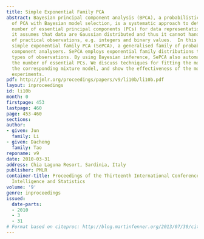 ```yaml
---
title: Simple Exponential Family PCA
abstract: Bayesian principal component analysis (BPCA), a probabilistic reformulation
  of PCA with Bayesian model selection, is a systematic approach to determining the
  number of essential principal components (PCs) for data representation.  However,
  it assumes that data are Gaussian distributed and thus it cannot handle all types
  of practical observations, e.g. integers and binary values.  In this paper, we propose
  simple exponential family PCA (SePCA), a generalised family of probabilistic principal
  component analysers. SePCA employs exponential family distributions to handle general
  types of observations. By using Bayesian inference, SePCA also automatically discovers
  the number of essential PCs. We discuss techniques for fitting the model, develop
  the corresponding mixture model, and show the effectiveness of the model based on
  experiments.
pdf: http://jmlr.org/proceedings/papers/v9/li10b/li10b.pdf
layout: inproceedings
id: li10b
month: 0
firstpage: 453
lastpage: 460
page: 453-460
sections: 
author:
- given: Jun
  family: Li
- given: Dacheng
  family: Tao
reponame: v9
date: 2010-03-31
address: Chia Laguna Resort, Sardinia, Italy
publisher: PMLR
container-title: Proceedings of the Thirteenth International Conference on Artificial
  Intelligence and Statistics
volume: '9'
genre: inproceedings
issued:
  date-parts:
  - 2010
  - 3
  - 31
# Format based on citeproc: http://blog.martinfenner.org/2013/07/30/citeproc-yaml-for-bibliographies/
---
```

